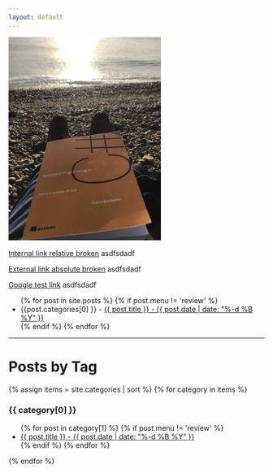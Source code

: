 ```yaml
---
layout: default
---
```


<div class="home">

<img src="/assets/2019-01-11/6.jpg" />  
<p></p>

<p> <a href="/notthere">Internal link relative broken</a> asdfsdadf </p>
<p> <a href="https://www.qnrl.com/asdf">External link absolute broken</a> asdfsdadf </p>

<p> <a href="https://www.google.co.uk">Google test link</a> asdfsdadf </p>
<ul>
  {% for post in site.posts %}
    {% if post.menu != 'review' %}
    <li>{{post.categories[0] }} - 
      <a href="{{ post.url }}">{{ post.title }} - {{ post.date | date: "%-d %B %Y" }} </a>
    </li>
    {% endif %}
  {% endfor %}
</ul>

---

<h1>Posts by Tag</h1>

{% assign items = site.categories | sort %}
{% for category in items %}
  <h3>{{ category[0] }}</h3>
  <ul>
    {% for post in category[1] %}
      {% if post.menu != 'review' %}
        <li><a href="{{ post.url }}">{{ post.title }} - {{ post.date | date: "%-d %B %Y" }} </a></li>
      {% endif %}
    {% endfor %}
  </ul>
{% endfor %}
</div>
